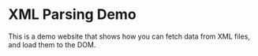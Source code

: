 # XML Parsing Demo

This is a demo website that shows how you can fetch data from XML files,
and load them to the DOM.
